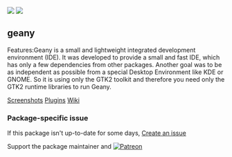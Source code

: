 [![](https://img.shields.io/chocolatey/v/geany?color=green&label=geany)](https://chocolatey.org/packages/geany) [![](https://img.shields.io/chocolatey/dt/geany)](https://chocolatey.org/packages/geany)

## geany
Features:Geany is a small and lightweight integrated development environment (IDE). It was developed
to provide a small and fast IDE, which has only a few dependencies from other packages. Another goal
was to be as independent as possible from a special Desktop Environment like KDE or GNOME. So it is
using only the GTK2 toolkit and therefore you need only the GTK2 runtime libraries to run Geany.

[Screenshots](http://www.geany.org/Documentation/Screenshots)
[Plugins](http://www.geany.org/Support/Plugins)
[Wiki](http://wiki.geany.org/)

### Package-specific issue
If this package isn't up-to-date for some days, [Create an issue](https://github.com/tunisiano187/Chocolatey-packages/issues/new/choose)

Support the package maintainer and [![Patreon](https://cdn.jsdelivr.net/gh/tunisiano187/Chocolatey-packages@d15c4e19c709e7148588d4523ffc6dd3cd3c7e5e/icons/patreon.png)](https://www.patreon.com/tunisiano)
